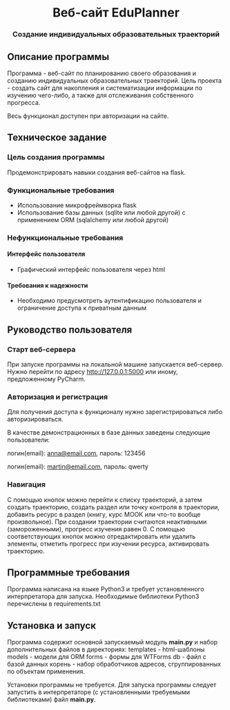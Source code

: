 <h1 align="center">Веб-сайт EduPlanner</h1>
<h3 align="center">Создание индивидуальных образовательных траекторий</h3>


## Описание программы

Программа - веб-сайт по планированию своего образования и созданию индивидуальных образовательных траекторий. 
Цель проекта - создать сайт для накопления и систематизации информации по изучению
чего-либо, а также для отслеживания собственного прогресса.

Весь функционал доступен при авторизации на сайте.

## Техническое задание

### Цель создания программы
Продемонстрировать навыки создания веб-сайтов на flask.

### Функциональные требования
- Использование микрофреймворка flask
- Использование базы данных (sqlite или любой другой) с применением ORM (sqlalchemy или любой другой)


### Нефункциональные требования 

#### Интерфейс пользователя
- Графический интерфейс пользователя через html

#### Требования к надежности
- Необходимо предусмотреть аутентификацию пользователя и ограничение доступа к приватным данным
 

## Руководство пользователя

### Старт веб-сервера

При запуске программы на локальной машине запускается веб-сервер. Нужно перейти по адресу http://127.0.0.1:5000 или 
иному, предложенному PyCharm.

### Авторизация и регистрация

Для получения доступа к функционалу нужно зарегистрироваться либо авторизироваться. 

В качестве демонстрационных в базе данных заведены следующие пользователи:

логин(email): anna@email.com, пароль: 123456 

логин(email): martin@email.com, пароль: qwerty 

### Навигация

С помощью кнопок можно перейти к списку траекторий, а затем создать траекторию, 
создать раздел или точку контроля в траектории, добавить ресурс в раздел (книгу, курс МООК или что-то вообще произвольное).
При создании траектории считаются неактивными (замороженными), прогресс изучения равен 0. 
С помощью соответствующих кнопок можно отредактировать или удалить элементы, отметить прогресс при изучении ресурса,
активировать траекторию. 

## Программные требования

Программа написана на языке Python3 и требует установленного интерпретатора для запуска.
Необходимые библиотеки Python3 перечислены в requirements.txt


  
## Установка и запуск

Программа содержит основной запускаемый модуль **main.py** и набор дополнительных файлов в директориях:
 templates - html-шаблоны
 models - модели для ORM
 forms - формы для WTForms
 db - файл с базой данных
 корень - набор обработчиков адресов, сгруппированных по объектам применения.
 
Установки программы не требуется. Для запуска программы следует запустить в интерпретаторе 
(с установленными требуемыми библиотеками) файл **main.py**. 
